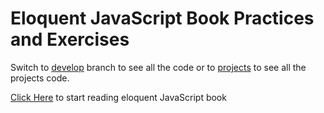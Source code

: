 # Eloquent JavaScript Book Practices and Exercises

Switch to [develop](https://github.com/desirekaleba/eloquent_js_pract/tree/develop) branch to see all the code or to [projects](https://github.com/desirekaleba/eloquent_js_pract/tree/projects) to see all the projects code.

[Click Here](https://eloquentjavascript.net/) to start reading eloquent JavaScript book
